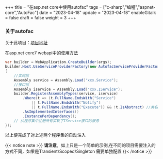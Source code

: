 +++
title = "在asp.net core中使用autofac"
tags = ["c-sharp","编程","aspnet-core","AutoFac"]
date = "2023-04-18"
update = "2023-04-18"
enableGitalk = false
draft = false
weight = 3
+++


### 关于autofac

关于此项目：[项目地址](https://github.com/autofac/Autofac)

在asp.net core7 webapi中的使用方法
``` C#
var builder = WebApplication.CreateBuilder(args);
builder.Host.UseServiceProviderFactory(new AutofacServiceProviderFactory()).ConfigureContainer<ContainerBuilder>(builder =>
{
	//实现层
	Assembly service = Assembly.Load("xxx.Service");
	//接口层
	Assembly iservice = Assembly.Load("xxx.IService");
	builder.RegisterAssemblyTypes(service, iservice)
		.Where(t => (t.FullName.EndsWith("Service")
			|| t.FullName.EndsWith("Notify")
			|| t.FullName.EndsWith("Execute")) && !t.IsAbstract) //类名以service结尾，且类型不能是抽象的
		.AsImplementedInterfaces()
		.InstancePerDependency();
	// 从程序集中注册所有实现了IService接口的服务
});
```


以上便完成了对上述两个程序集的自动注入


{{< notice note >}}
**请注意**，如上只是一个简单的示例,在不同的项目需要注入的方式不同，如果是Transient/Scoped/Singleton 需要单独配置
{{< /notice >}}